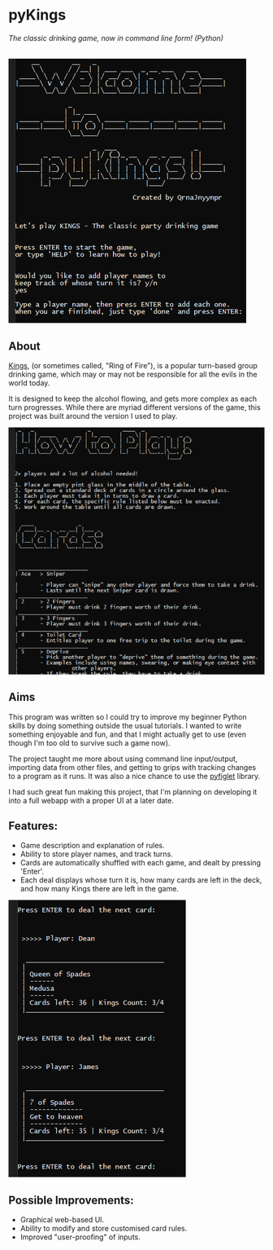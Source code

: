 # pyKings
###### The classic drinking game, now in command line form! (Python)

![Image of site in action](/screenshots/screenshot.png)

## About
[Kings](https://en.wikipedia.org/wiki/Kings_(game)), (or sometimes called, "Ring of Fire"), is a popular turn-based group drinking game, which may or may not be responsible for all the evils in the world today.

It is designed to keep the alcohol flowing, and gets more complex as each turn progresses. While there are myriad different versions of the game, this project was built around the version I used to play.

![Image of site in action](/screenshots/screenshot2.png)

## Aims
This program was written so I could try to improve my beginner Python skills by doing something outside the usual tutorials. I wanted to write something enjoyable and fun, and that I might actually get to use (even though I'm too old to survive such a game now).

The project taught me more about using command line input/output, importing data from other files, and getting to grips with tracking changes to a program as it runs. It was also a nice chance to use the [pyfiglet](https://pypi.org/project/pyfiglet) library.

I had such great fun making this project, that I'm planning on developing it into a full webapp with a proper UI at a later date.

## Features:
- Game description and explanation of rules.
- Ability to store player names, and track turns.
- Cards are automatically shuffled with each game, and dealt by pressing 'Enter'.
- Each deal displays whose turn it is, how many cards are left in the deck, and how many Kings there are left in the game.

![Image of site in action](/screenshots/screenshot3.png)

## Possible Improvements:
- Graphical web-based UI.
- Ability to modify and store customised card rules.
- Improved "user-proofing" of inputs.
